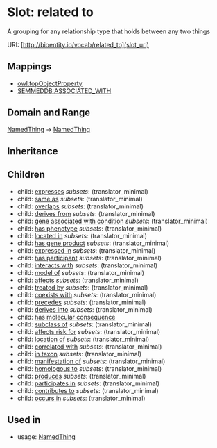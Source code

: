 # Slot: related to


A grouping for any relationship type that holds between any two things

URI: [http://bioentity.io/vocab/related_to](slot_uri)
## Mappings

 * [owl:topObjectProperty](http://purl.obolibrary.org/obo/owl_topObjectProperty)
 * [SEMMEDDB:ASSOCIATED_WITH](http://purl.obolibrary.org/obo/SEMMEDDB_ASSOCIATED_WITH)
## Domain and Range

[NamedThing](NamedThing.md) -> [NamedThing](NamedThing.md)
## Inheritance

## Children

 *  child: [expresses](expresses.md) *subsets*: (translator_minimal)
 *  child: [same as](same_as.md) *subsets*: (translator_minimal)
 *  child: [overlaps](overlaps.md) *subsets*: (translator_minimal)
 *  child: [derives from](derives_from.md) *subsets*: (translator_minimal)
 *  child: [gene associated with condition](gene_associated_with_condition.md) *subsets*: (translator_minimal)
 *  child: [has phenotype](has_phenotype.md) *subsets*: (translator_minimal)
 *  child: [located in](located_in.md) *subsets*: (translator_minimal)
 *  child: [has gene product](has_gene_product.md) *subsets*: (translator_minimal)
 *  child: [expressed in](expressed_in.md) *subsets*: (translator_minimal)
 *  child: [has participant](has_participant.md) *subsets*: (translator_minimal)
 *  child: [interacts with](interacts_with.md) *subsets*: (translator_minimal)
 *  child: [model of](model_of.md) *subsets*: (translator_minimal)
 *  child: [affects](affects.md) *subsets*: (translator_minimal)
 *  child: [treated by](treated_by.md) *subsets*: (translator_minimal)
 *  child: [coexists with](coexists_with.md) *subsets*: (translator_minimal)
 *  child: [precedes](precedes.md) *subsets*: (translator_minimal)
 *  child: [derives into](derives_into.md) *subsets*: (translator_minimal)
 *  child: [has molecular consequence](has_molecular_consequence.md)
 *  child: [subclass of](subclass_of.md) *subsets*: (translator_minimal)
 *  child: [affects risk for](affects_risk_for.md) *subsets*: (translator_minimal)
 *  child: [location of](location_of.md) *subsets*: (translator_minimal)
 *  child: [correlated with](correlated_with.md) *subsets*: (translator_minimal)
 *  child: [in taxon](in_taxon.md) *subsets*: (translator_minimal)
 *  child: [manifestation of](manifestation_of.md) *subsets*: (translator_minimal)
 *  child: [homologous to](homologous_to.md) *subsets*: (translator_minimal)
 *  child: [produces](produces.md) *subsets*: (translator_minimal)
 *  child: [participates in](participates_in.md) *subsets*: (translator_minimal)
 *  child: [contributes to](contributes_to.md) *subsets*: (translator_minimal)
 *  child: [occurs in](occurs_in.md) *subsets*: (translator_minimal)
## Used in

 *  usage: [NamedThing](NamedThing.md)
